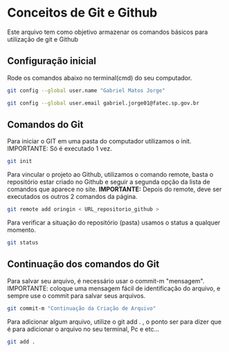 # Conceitos de Git e Github 
Este arquivo tem como objetivo armazenar os comandos básicos para utilização de git e Github

## Configuração inicial
Rode os comandos abaixo no terminal(cmd) do seu computador.
```bash
git config --global user.name "Gabriel Matos Jorge"

git config --global user.email gabriel.jorge01@fatec.sp.gov.br
```

## Comandos do Git
Para iniciar o GIT em uma pasta do computador utilizamos o init.
IMPORTANTE: Só é executado 1 vez.
```bash
git init
``` 

Para vincular o projeto ao Github, utilizamos o comando remote, basta o repositório estar criado no Github e seguir a segunda opção da lista de comandos que aparece no site.
**IMPORTANTE:** Depois do remote, deve ser executados os outros 2 comandos da página.
```bash
git remote add oringin < URL_repositorio_github >
```


Para verificar a situação do repositório (pasta)
usamos o status a qualquer momento.
```bash
git status
```

## Continuação dos comandos do Git
Para salvar seu arquivo, é necessário usar o commit-m "mensagem".
IMPORTANTE: coloque uma mensagem fácil de identificação do arquivo, e sempre use o commit para salvar seus arquivos.
```bash
git commit-m "Continuação da Criação de Arquivo" 
```

Para adicionar algum arquivo, utilize o git add . , o ponto ser para dizer que é para adicionar o arquivo no seu terminal, Pc e etc...
```bash
git add .
```


